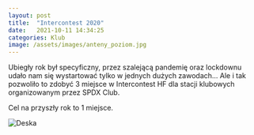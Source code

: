 ```yaml
---
layout: post
title:  "Intercontest 2020"
date:   2021-10-11 14:34:25
categories: Klub
image: /assets/images/anteny_poziom.jpg
---
```


Ubiegły rok był specyficzny, przez szalejącą pandemię oraz lockdownu udało nam się wystartować tylko w jednych dużych
zawodach... Ale i tak pozwoliło to zdobyć 3 miejsce w Intercontest HF dla stacji klubowych organizowanym przez SPDX
Club.

Cel na przyszły rok to 1 miejsce.

![Deska]({attach}/assets/article_images/2021-10-11/deska.jpg)

